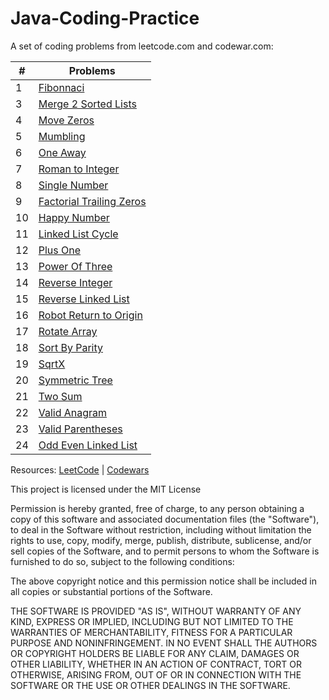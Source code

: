 # Java-Coding-Practice

A set of coding problems from leetcode.com and codewar.com:

| # | Problems                                                  |
| - | ---------                                                 | 
| 1 | [Fibonnaci](/src/Fibonacci/)                              |            
| 3 | [Merge 2 Sorted Lists](/src/MergeTwoSortedLists/)         |           
| 4 | [Move Zeros](/src/MoveZero/)                              |               
| 5 | [Mumbling](/src/Mumbling/)                                |            
| 6 | [One Away](/src/OneAway/)                                 |            
| 7 | [Roman to Integer](/src/RomanToInteger)                   |            
| 8 | [Single Number](/src/SingleNumber)                        |            
| 9 | [Factorial Trailing Zeros](/src/factorialTrailingZeroes/) |            
|10 | [Happy Number](/src/happyNumber)                          |            
|11 | [Linked List Cycle](/src/linkedListCycle/)                |            
|12 | [Plus One](/src/plusOne/)                                 |            
|13 | [Power Of Three](/src/powerOfOne/)                        |            
|14 | [Reverse Integer](/src/reverseInteger/)                   |            
|15 | [Reverse Linked List](/src/reverseLinkedList)             |            
|16 | [Robot Return to Origin](/src/robotReturnToOrigin/)       |            
|17 | [Rotate Array](/src/rotateArray/)                         |            
|18 | [Sort By Parity](/src/sortByParity/)                      |            
|19 | [SqrtX](/src/sqrtX/)                                      |            
|20 | [Symmetric Tree](/src/symmetricTree/)                     |                     
|21 | [Two Sum](/src/twoSum/)                                   |            
|22 | [Valid Anagram](/src/validAnagram/)                       |            
|23 | [Valid Parentheses](/src/validParentheses/)               |            
|24 | [Odd Even Linked List](/src/oddEvenLinkedList/)           |
 
 
Resources:
[LeetCode](https://leetcode.com) |
[Codewars](https://www.codewars.com)


This project is licensed under the MIT License

Permission is hereby granted, free of charge, to any person obtaining a copy of this software and associated documentation files (the "Software"), to deal in the Software without restriction, including without limitation the rights to use, copy, modify, merge, publish, distribute, sublicense, and/or sell copies of the Software, and to permit persons to whom the Software is furnished to do so, subject to the following conditions:

The above copyright notice and this permission notice shall be included in all copies or substantial portions of the Software.

THE SOFTWARE IS PROVIDED "AS IS", WITHOUT WARRANTY OF ANY KIND, EXPRESS OR IMPLIED, INCLUDING BUT NOT LIMITED TO THE WARRANTIES OF MERCHANTABILITY, FITNESS FOR A PARTICULAR PURPOSE AND NONINFRINGEMENT. IN NO EVENT SHALL THE AUTHORS OR COPYRIGHT HOLDERS BE LIABLE FOR ANY CLAIM, DAMAGES OR OTHER LIABILITY, WHETHER IN AN ACTION OF CONTRACT, TORT OR OTHERWISE, ARISING FROM, OUT OF OR IN CONNECTION WITH THE SOFTWARE OR THE USE OR OTHER DEALINGS IN THE SOFTWARE.
